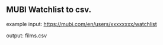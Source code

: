 ## MUBI Watchlist to csv. 

example input: 
https://mubi.com/en/users/xxxxxxxx/watchlist

output:
films.csv
